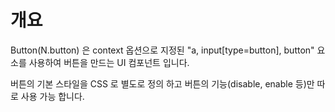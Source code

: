 개요
===

Button(N.button) 은 context 옵션으로 지정된 "a, input[type=button], button" 요소를 사용하여 버튼을 만드는 UI 컴포넌트 입니다.

<p class="alert">버튼의 기본 스타일을 CSS 로 별도로 정의 하고 버튼의 기능(disable, enable 등)만 따로 사용 가능 합니다.</p>